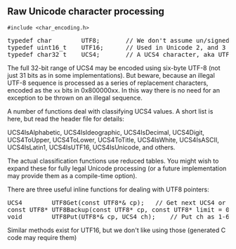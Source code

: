## Raw Unicode character processing

`#include <char_encoding.h>`

<pre>
typedef char		UTF8;		// We don't assume un/signed
typedef uint16_t	UTF16;		// Used in Unicode 2, and 3 with surrogates
typedef	char32_t	UCS4;		// A UCS4 character, aka UTF-32, aka Rune
</pre>

The full 32-bit range of UCS4 may be encoded using six-byte UTF-8
(not just 31 bits as in some implementations).  But beware, because an
illegal UTF-8 sequence is processed as a series of replacement characters,
encoded as the `xx` bits in 0x800000xx. In this way there is no need for
an exception to be thrown on an illegal sequence.

A number of functions deal with classifying UCS4 values. A short list
is here, but read the header file for details:

UCS4IsAlphabetic, UCS4IsIdeographic, UCS4IsDecimal, UCS4Digit, UCS4ToUpper,
UCS4ToLower, UCS4ToTitle, UCS4IsWhite, UCS4IsASCII, UCS4IsLatin1,
UCS4IsUTF16, UCS4IsUnicode, and others.

The actual classification functions use reduced tables. You might wish
to expand these for fully legal Unicode processing (or a future implementation
may provide them as a compile-time option).

There are three useful inline functions for dealing with UTF8 pointers:
<pre>
UCS4		UTF8Get(const UTF8*& cp);	// Get next UCS4 or replacement, advancing cp
const UTF8*	UTF8Backup(const UTF8* cp, const UTF8* limit = 0); // Backup cp to start of previous char
void		UTF8Put(UTF8*& cp, UCS4 ch);	// Put ch as 1-6 bytes of UTF8, advancing cp
</pre>

Similar methods exist for UTF16, but we don't like using those (generated C code may require them)
